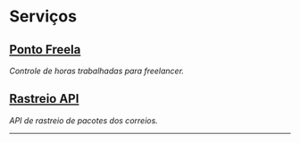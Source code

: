 # Serviços


<div class="package">
  <h2 class="package-title">
    <a href="https://rastreio-correios.r3ck.com.br">
      <strong>Ponto Freela</strong>
    </a>
  </h2>
  <p class="package-description">
    <em>Controle de horas trabalhadas para freelancer.</em>
  </p>
</div>

<div class="package">
  <h2 class="package-title">
    <a href="https://h1pveppjd7.execute-api.sa-east-1.amazonaws.com/prod/docs">
      <strong>Rastreio API</strong>
    </a>
  </h2>
  <p class="package-description">
    <em>API de rastreio de pacotes dos correios.</em>
  </p>
</div>

---

